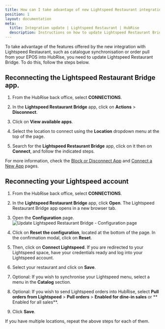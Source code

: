 ```yaml
---
title: How can I take advantage of new Lightspeed Restaurant integration features?
position: 1
layout: documentation
meta:
  title: Integration update | Lightspeed Restaurant | HubRise
  description: Instructions on how to update Lightspeed Restaurant Bridge, in order to take advantage of the features offered by the new integration with Lightspeed Restaurant
---
```


To take advantage of the features offered by the new integration with Lightspeed Restaurant, such as catalogue synchronisation or order pull from your EPOS into HubRise, you need to update Lightspeed Restaurant Bridge. To do this, follow the steps below.

## Reconnecting the Lightspeed Restaurant Bridge app.

1. From the HubRise back office, select **CONNECTIONS**.

1. In the **Lightspeed Restaurant Bridge** app, click on **Actions** > **Disconnect**.

1. Click on **View available apps**.

1. Select the location to connect using the **Location** dropdown menu at the top of the page.

1. Search for the **Lightspeed Restaurant Bridge** app, click on it then on **Connect**, and follow the indicated steps.

For more information, check the [Block or Disconnect App](/docs/connections/#disconnect-app) and [Connect a New App](/docs/connections/#connect-a-new-app) pages.

## Reconnecting your Lightspeed account

1. From the HubRise back office, select **CONNECTIONS**.

1. In the **Lightspeed Restaurant Bridge** app, click **Open**. The Lightspeed Restaurant Bridge app opens in a new browser tab.

1. Open the **Configuration** page. 
   ![Update Lightspeed Restaurant Bridge - Configuration page](../TXL%20-%20lightspeed/images/014-en-configuration-page.png)

1. Click on **Reset the configuration**, located at the bottom of the page. In the confirmation modal, click on **Reset**.

1. Then, click on **Connect Lightspeed**. If you are redirected to your Lightspeed space, have your credentials ready and log into your Lightspeed account.

1. Select your restaurant and click on **Save**.

1. Optional: If you wish to synchronise your Lightspeed menu, select a menu in the **Catalog** section.

1. Optional: If you wish to send Lightspeed orders into HubRise, select **Pull orders from Lightspeed** > **Pull orders** > **Enabled for dine-in sales** or ** Enabled for all sales**.

1. Click **Save**.

If you have multiple locations, repeat the above steps for each of them.

